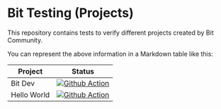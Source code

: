 # Bit Testing (Projects)
This repository contains tests to verify different projects created by Bit Community.

You can represent the above information in a Markdown table like this:

| Project         | Status |
|--------------|--------|
| Bit Dev      | [![Github Action](https://github.com/bitdev-community/bit-testing/actions/workflows/bit_dev_test.yml/badge.svg)](https://github.com/bitdev-community/bit-testing/actions/workflows/bit_dev_test.yml) |
| Hello World  | [![Github Action](https://github.com/bitdev-community/bit-testing/actions/workflows/hello_world_test.yml/badge.svg)](https://github.com/bitdev-community/bit-testing/actions/workflows/hello_world_test.yml) |
